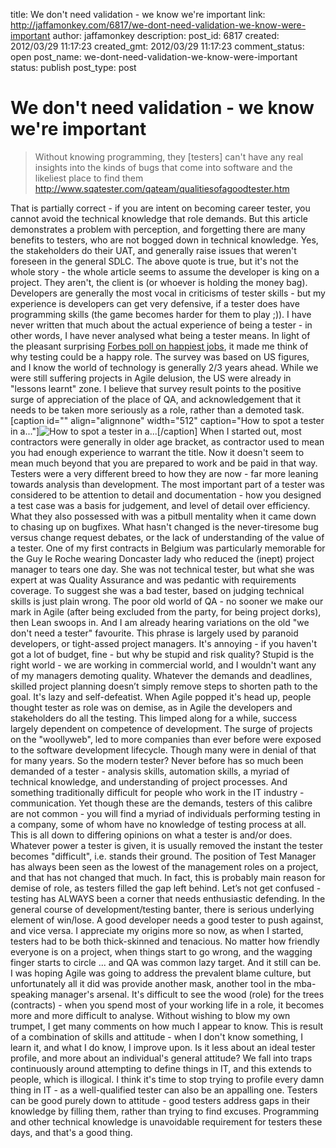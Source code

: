 title: We don't need validation - we know we're important
link: http://jaffamonkey.com/6817/we-dont-need-validation-we-know-were-important
author: jaffamonkey
description: 
post_id: 6817
created: 2012/03/29 11:17:23
created_gmt: 2012/03/29 11:17:23
comment_status: open
post_name: we-dont-need-validation-we-know-were-important
status: publish
post_type: post

# We don't need validation - we know we're important

> Without knowing programming, they [testers] can't have any real insights into the kinds of bugs that come into software and the likeliest place to find them <http://www.sqatester.com/qateam/qualitiesofagoodtester.htm>

That is partially correct - if you are intent on becoming career tester, you cannot avoid the technical knowledge that role demands. But this article demonstrates a problem with perception, and forgetting there are many benefits to testers, who are not bogged down in technical knowledge. Yes, the stakeholders do their UAT, and generally raise issues that weren't foreseen in the general SDLC. The above quote is true, but it's not the whole story - the whole article seems to assume the developer is king on a project. They aren't, the client is (or whoever is holding the money bag). Developers are generally the most vocal in criticisms of tester skills - but my experience is developers can get very defensive, if a tester does have programming skills (the game becomes harder for them to play ;)). I have never written that much about the actual experience of being a tester - in other words, I have never analysed what being a tester means. In light of the pleasant surprising [Forbes poll on happiest jobs](http://www.forbes.com/pictures/efkk45gmhl/the-20-happiest-jobs/#gallerycontent), it made me think of why testing could be a happy role. The survey was based on US figures, and I know the world of technology is generally 2/3 years ahead. While we were still suffering projects in Agile delusion, the US were already in "lessons learnt" zone. I believe that survey result points to the positive surge of appreciation of the place of QA, and acknowledgement that it needs to be taken more seriously as a role, rather than a demoted task. [caption id="" align="alignnone" width="512" caption="How to spot a tester in a..."]![How to spot a tester in a...](http://2.bp.blogspot.com/_YzKCMr-tcMM/S9bLn4ZiDoI/AAAAAAAAALQ/s2oPQWy6f58/s640/33supermarket.jpg)[/caption] When I started out, most contractors were generally in older age bracket, as contractor used to mean you had enough experience to warrant the title. Now it doesn't seem to mean much beyond that you are prepared to work and be paid in that way. Testers were a very different breed to how they are now - far more leaning towards analysis than development. The most important part of a tester was considered to be attention to detail and documentation - how you designed a test case was a basis for judgement, and level of detail over efficiency. What they also possessed with was a pitbull mentality when it came down to chasing up on bugfixes. What hasn't changed is the never-tiresome bug versus change request debates, or the lack of understanding of the value of a tester. One of my first contracts in Belgium was particularly memorable for the Guy le Roche wearing Doncaster lady who reduced the (inept) project manager to tears one day. She was not technical tester, but what she was expert at was Quality Assurance and was pedantic with requirements coverage. To suggest she was a bad tester, based on judging technical skills is just plain wrong. The poor old world of QA - no sooner we make our mark in Agile (after being excluded from the party, for being project dorks), then Lean swoops in. And I am already hearing variations on the old "we don't need a tester" favourite. This phrase is largely used by paranoid developers, or tight-assed project managers. It's annoying - if you haven't got a lot of budget, fine - but why be stupid and risk quality? Stupid is the right world - we are working in commercial world, and I wouldn't want any of my managers demoting quality. Whatever the demands and deadlines, skilled project planning doesn’t simply remove steps to shorten path to the goal. It's lazy and self-defeatist. When Agile popped it's head up, people thought tester as role was on demise, as in Agile the developers and stakeholders do all the testing. This limped along for a while, success largely dependent on competence of development. The surge of projects on the "woollyweb", led to more companies than ever before were exposed to the software development lifecycle. Though many were in denial of that for many years. So the modern tester? Never before has so much been demanded of a tester - analysis skills, automation skills, a myriad of technical knowledge, and understanding of project processes. And something traditionally difficult for people who work in the IT industry - communication. Yet though these are the demands, testers of this calibre are not common - you will find a myriad of individuals performing testing in a company, some of whom have no knowledge of testing process at all. This is all down to differing opinions on what a tester is and/or does. Whatever power a tester is given, it is usually removed the instant the tester becomes "difficult", i.e. stands their ground. The position of Test Manager has always been seen as the lowest of the management roles on a project, and that has not changed that much. In fact, this is probably main reason for demise of role, as testers filled the gap left behind. Let’s not get confused - testing has ALWAYS been a corner that needs enthusiastic defending. In the general course of development/testing banter, there is serious underlying element of win/lose. A good developer needs a good tester to push against, and vice versa. I appreciate my origins more so now, as when I started, testers had to be both thick-skinned and tenacious. No matter how friendly everyone is on a project, when things start to go wrong, and the wagging finger starts to circle ... and QA was common lazy target. And it still can be. I was hoping Agile was going to address the prevalent blame culture, but unfortunately all it did was provide another mask, another tool in the mba-speaking manager's arsenal. It's difficult to see the wood (role) for the trees (contracts) - when you spend most of your working life in a role, it becomes more and more difficult to analyse. Without wishing to blow my own trumpet, I get many comments on how much I appear to know. This is result of a combination of skills and attitude - when I don't know something, I learn it, and what I do know, I improve upon. Is it less about an ideal tester profile, and more about an individual's general attitude? We fall into traps continuously around attempting to define things in IT, and this extends to people, which is illogical. I think it's time to stop trying to profile every damn thing in IT - as a well-qualified tester can also be an appalling one. Testers can be good purely down to attitude - good testers address gaps in their knowledge by filling them, rather than trying to find excuses. Programming and other technical knowledge is unavoidable requirement for testers these days, and that's a good thing.